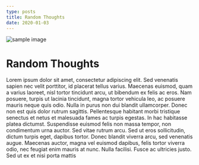 ```yaml
---
type: posts
title: Random Thoughts
date: 2020-01-03
---
```



![sample image](https://picsum.photos/1200/600)

# Random Thoughts

Lorem ipsum dolor sit amet, consectetur adipiscing elit. Sed venenatis sapien nec velit porttitor, id placerat tellus varius. Maecenas euismod, quam a varius laoreet, nisl tortor tincidunt arcu, ut bibendum ex felis ac eros. Nam posuere, turpis ut lacinia tincidunt, magna tortor vehicula leo, ac posuere mauris neque quis odio. Nulla in purus non dui blandit ullamcorper. Donec non est quis dolor rutrum sagittis. Pellentesque habitant morbi tristique senectus et netus et malesuada fames ac turpis egestas. In hac habitasse platea dictumst. Suspendisse euismod felis non massa tempor, non condimentum urna auctor. Sed vitae rutrum arcu. Sed ut eros sollicitudin, dictum turpis eget, dapibus tortor. Donec blandit viverra arcu, sed venenatis augue. Maecenas auctor, magna vel euismod dapibus, felis tortor viverra odio, nec feugiat enim mauris at nunc. Nulla facilisi. Fusce ac ultricies justo. Sed ut ex et nisi porta mattis
